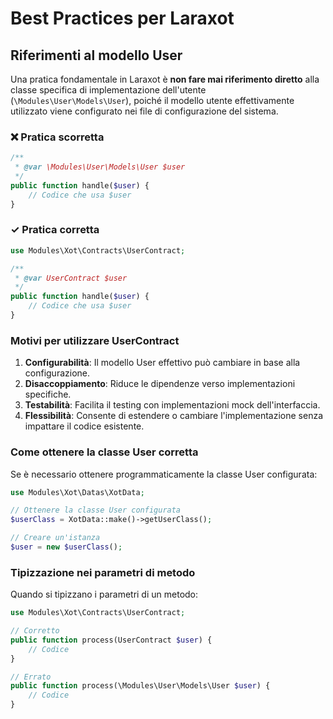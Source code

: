 # Best Practices per Laraxot

## Riferimenti al modello User

Una pratica fondamentale in Laraxot è **non fare mai riferimento diretto** alla classe specifica di implementazione dell'utente (`\Modules\User\Models\User`), poiché il modello utente effettivamente utilizzato viene configurato nei file di configurazione del sistema.

### ❌ Pratica scorretta

```php
/**
 * @var \Modules\User\Models\User $user
 */
public function handle($user) {
    // Codice che usa $user
}
```

### ✓ Pratica corretta

```php
use Modules\Xot\Contracts\UserContract;

/**
 * @var UserContract $user
 */
public function handle($user) {
    // Codice che usa $user
}
```

### Motivi per utilizzare UserContract

1. **Configurabilità**: Il modello User effettivo può cambiare in base alla configurazione.
2. **Disaccoppiamento**: Riduce le dipendenze verso implementazioni specifiche.
3. **Testabilità**: Facilita il testing con implementazioni mock dell'interfaccia.
4. **Flessibilità**: Consente di estendere o cambiare l'implementazione senza impattare il codice esistente.

### Come ottenere la classe User corretta

Se è necessario ottenere programmaticamente la classe User configurata:

```php
use Modules\Xot\Datas\XotData;

// Ottenere la classe User configurata
$userClass = XotData::make()->getUserClass();

// Creare un'istanza
$user = new $userClass();
```

### Tipizzazione nei parametri di metodo

Quando si tipizzano i parametri di un metodo:

```php
use Modules\Xot\Contracts\UserContract;

// Corretto
public function process(UserContract $user) {
    // Codice
}

// Errato
public function process(\Modules\User\Models\User $user) {
    // Codice
}
``` 